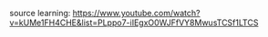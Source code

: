 source learning: https://www.youtube.com/watch?v=kUMe1FH4CHE&list=PLppo7-iIEgxO0WJFfVY8MwusTCSf1LTCS
